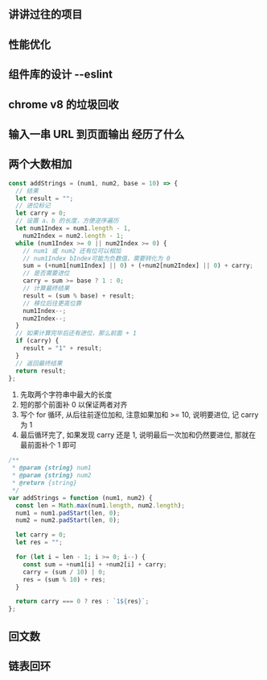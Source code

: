 ## 讲讲过往的项目

## 性能优化

## 组件库的设计 --eslint

## chrome v8 的垃圾回收

## 输入一串 URL 到页面输出 经历了什么

## 两个大数相加

```js
const addStrings = (num1, num2, base = 10) => {
  // 结果
  let result = "";
  // 进位标记
  let carry = 0;
  // 设置 a、b 的长度，方便逆序遍历
  let num1Index = num1.length - 1,
    num2Index = num2.length - 1;
  while (num1Index >= 0 || num2Index >= 0) {
    // num1 或 num2 还有位可以相加
    // num1Index bIndex可能为负数值，需要转化为 0
    sum = (+num1[num1Index] || 0) + (+num2[num2Index] || 0) + carry;
    // 是否需要进位
    carry = sum >= base ? 1 : 0;
    // 计算最终结果
    result = (sum % base) + result;
    // 移位后往更高位靠
    num1Index--;
    num2Index--;
  }
  // 如果计算完毕后还有进位，那么前面 + 1
  if (carry) {
    result = "1" + result;
  }
  // 返回最终结果
  return result;
};
```

1. 先取两个字符串中最大的长度
2. 短的那个前面补 0 以保证两者对齐
3. 写个 for 循环, 从后往前逐位加和, 注意如果加和 >= 10, 说明要进位, 记 carry 为 1
4. 最后循环完了, 如果发现 carry 还是 1, 说明最后一次加和仍然要进位, 那就在最前面补个 1 即可

```js
/**
 * @param {string} num1
 * @param {string} num2
 * @return {string}
 */
var addStrings = function (num1, num2) {
  const len = Math.max(num1.length, num2.length);
  num1 = num1.padStart(len, 0);
  num2 = num2.padStart(len, 0);

  let carry = 0;
  let res = "";

  for (let i = len - 1; i >= 0; i--) {
    const sum = +num1[i] + +num2[i] + carry;
    carry = (sum / 10) | 0;
    res = (sum % 10) + res;
  }

  return carry === 0 ? res : `1${res}`;
};
```

## 回文数

## 链表回环
